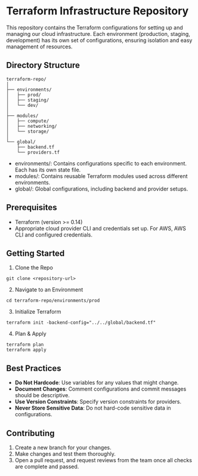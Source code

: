 # Terraform Infrastructure Repository
This repository contains the Terraform configurations for setting up and managing our cloud infrastructure. Each environment (production, staging, development) has its own set of configurations, ensuring isolation and easy management of resources.

## Directory Structure
```
terraform-repo/
│
├── environments/
│   ├── prod/
│   ├── staging/
│   └── dev/
│
├── modules/
│   ├── compute/
│   ├── networking/
│   └── storage/
│
└── global/
    ├── backend.tf
    └── providers.tf
```
- environments/: Contains configurations specific to each environment. Each has its own state file.
- modules/: Contains reusable Terraform modules used across different environments.
- global/: Global configurations, including backend and provider setups.

## Prerequisites
- Terraform (version >= 0.14)
- Appropriate cloud provider CLI and credentials set up. For AWS, AWS CLI and configured credentials.

## Getting Started
1. Clone the Repo
```
git clone <repository-url>
```
2. Navigate to an Environment
```
cd terraform-repo/environments/prod
```
3. Initialize Terraform
```
terraform init -backend-config="../../global/backend.tf"
```
4. Plan & Apply
```
terraform plan
terraform apply
```

## Best Practices
- **Do Not Hardcode**: Use variables for any values that might change.
- **Document Changes**: Comment configurations and commit messages should be descriptive.
- **Use Version Constraints**: Specify version constraints for providers.
- **Never Store Sensitive Data**: Do not hard-code sensitive data in configurations.

## Contributing
1. Create a new branch for your changes.
2. Make changes and test them thoroughly.
3. Open a pull request, and request reviews from the team once all checks are complete and passed.
